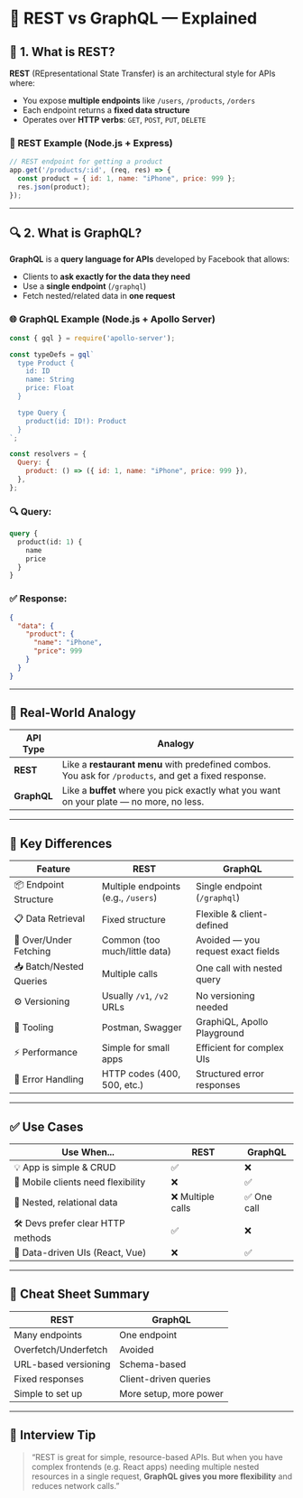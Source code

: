 # 🔄 REST vs GraphQL — Explained

## 📘 1. What is REST?

**REST** (REpresentational State Transfer) is an architectural style for APIs where:

* You expose **multiple endpoints** like `/users`, `/products`, `/orders`
* Each endpoint returns a **fixed data structure**
* Operates over **HTTP verbs**: `GET`, `POST`, `PUT`, `DELETE`

### 🧱 REST Example (Node.js + Express)

```js
// REST endpoint for getting a product
app.get('/products/:id', (req, res) => {
  const product = { id: 1, name: "iPhone", price: 999 };
  res.json(product);
});
```

---

## 🔍 2. What is GraphQL?

**GraphQL** is a **query language for APIs** developed by Facebook that allows:

* Clients to **ask exactly for the data they need**
* Use a **single endpoint** (`/graphql`)
* Fetch nested/related data in **one request**

### 🌐 GraphQL Example (Node.js + Apollo Server)

```js
const { gql } = require('apollo-server');

const typeDefs = gql`
  type Product {
    id: ID
    name: String
    price: Float
  }

  type Query {
    product(id: ID!): Product
  }
`;

const resolvers = {
  Query: {
    product: () => ({ id: 1, name: "iPhone", price: 999 }),
  },
};
```

### 🔍 Query:

```graphql
query {
  product(id: 1) {
    name
    price
  }
}
```

### ✅ Response:

```json
{
  "data": {
    "product": {
      "name": "iPhone",
      "price": 999
    }
  }
}
```

---

## 🧠 Real-World Analogy

| API Type    | Analogy                                                                                               |
| ----------- | ----------------------------------------------------------------------------------------------------- |
| **REST**    | Like a **restaurant menu** with predefined combos. You ask for `/products`, and get a fixed response. |
| **GraphQL** | Like a **buffet** where you pick exactly what you want on your plate — no more, no less.              |

---

## 🔄 Key Differences

| Feature                 | REST                                | GraphQL                            |
| ----------------------- | ----------------------------------- | ---------------------------------- |
| 📦 Endpoint Structure   | Multiple endpoints (e.g., `/users`) | Single endpoint (`/graphql`)       |
| 📋 Data Retrieval       | Fixed structure                     | Flexible & client-defined          |
| 🔁 Over/Under Fetching  | Common (too much/little data)       | Avoided — you request exact fields |
| 📥 Batch/Nested Queries | Multiple calls                      | One call with nested query         |
| ⚙️ Versioning           | Usually `/v1`, `/v2` URLs           | No versioning needed               |
| 🧪 Tooling              | Postman, Swagger                    | GraphiQL, Apollo Playground        |
| ⚡ Performance           | Simple for small apps               | Efficient for complex UIs          |
| 🚧 Error Handling       | HTTP codes (400, 500, etc.)         | Structured error responses         |

---

## ✅ Use Cases

| Use When...                        | REST             | GraphQL    |
| ---------------------------------- | ---------------- | ---------- |
| 💡 App is simple & CRUD            | ✅                | ❌          |
| 📱 Mobile clients need flexibility | ❌                | ✅          |
| 🔗 Nested, relational data         | ❌ Multiple calls | ✅ One call |
| 🛠 Devs prefer clear HTTP methods  | ✅                | ❌          |
| 🚀 Data-driven UIs (React, Vue)    | ❌                | ✅          |

---

## 📝 Cheat Sheet Summary

| REST                 | GraphQL                |
| -------------------- | ---------------------- |
| Many endpoints       | One endpoint           |
| Overfetch/Underfetch | Avoided                |
| URL-based versioning | Schema-based           |
| Fixed responses      | Client-driven queries  |
| Simple to set up     | More setup, more power |

---

## 💬 Interview Tip

> “REST is great for simple, resource-based APIs. But when you have complex frontends (e.g. React apps) needing multiple nested resources in a single request, **GraphQL gives you more flexibility** and reduces network calls.”